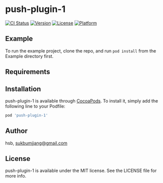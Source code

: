 # push-plugin-1

[![CI Status](https://img.shields.io/travis/hsb/push-plugin-1.svg?style=flat)](https://travis-ci.org/hsb/push-plugin-1)
[![Version](https://img.shields.io/cocoapods/v/push-plugin-1.svg?style=flat)](https://cocoapods.org/pods/push-plugin-1)
[![License](https://img.shields.io/cocoapods/l/push-plugin-1.svg?style=flat)](https://cocoapods.org/pods/push-plugin-1)
[![Platform](https://img.shields.io/cocoapods/p/push-plugin-1.svg?style=flat)](https://cocoapods.org/pods/push-plugin-1)

## Example

To run the example project, clone the repo, and run `pod install` from the Example directory first.

## Requirements

## Installation

push-plugin-1 is available through [CocoaPods](https://cocoapods.org). To install
it, simply add the following line to your Podfile:

```ruby
pod 'push-plugin-1'
```

## Author

hsb, sukbumjjang@gmail.com

## License

push-plugin-1 is available under the MIT license. See the LICENSE file for more info.
